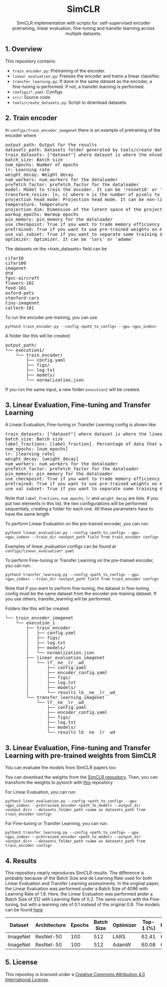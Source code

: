 <div align="center">

# SimCLR

SimCLR implementation with scripts for: self-supervised encoder pretraining, linear evaluation, fine-tuning and transfer learning across multiple datasets.

</div>

## 1. Overview
This repository contains:
- `train_encoder.py`: Pretraining of the encoder.
- `linear_evaluation.py`: Freezes the encoder and trains a linear classifier.
- `transfer_learning.py`: If done in the same dataset as the encoder, a fine-tuning is performed. If not, a transfer learning is performed.
- `configs/*.yaml`: Configs.
- `src/`: Source code.
- `tools/create_datasets.py`: Script to download datasets.

## 2. Train encoder

In `configs/train_encoder_imagenet` there is an example of pretraining of the encoder where

<pre>
output_path: Output for the results
datasets_path: Datasets folder generated by tools/create_datasets.py
train_datasets: ["dataset"] where dataset is where the encoder will be pre-trained
batch_size: Batch size
num_epochs: Number of epochs
lr: Learning rate
weight_decay: Weight decay
num_workers: num_workers for the dataloader
prefetch_factor: prefetch_factor for the dataloader
model: Model to train the encoder. It can be 'resnet18' or 'resnet50'
transform_resize: [n, n] where n is the number of pixels to resize the images
projection_head_mode: Projection head mode. It can be non-linear, linear or none
temperature: Temperature
projection_dim: Dimension of the latent space of the projection head
warmup_epochs: Warmup epochs
pin_memory: pin_memory for the dataloader
use_checkpoint: True if you want to trade memory efficiency for time eficciency, else False
pretrained: True if you want to use pre-trained weights on model, else False
use_val_subset: True if you want to separate some training data for validation. Util if you want to test hyperparameters
optimizer: Optimizer. It can be 'lars' or 'adamw'
</pre>

The datasets on the <train_datasets> field can be

<pre>
cifar10
cifar100
imagenet
dtd
fgvc-aircraft
flowers-102
food-101
oxford-pets
stanford-cars
tiny-imagenet
caltech-101
</pre>

To run the encoder pre-training, you can use

```
python3 train_encoder.py --config <path_to_config> --gpu <gpu_index>
```

A folder like this will be created:

<pre>
output_path/
└── execution1/
    └── train_encoder/
        ├── config.yaml
        ├── figs/
        ├── log.txt
        ├── models/
        └── normalization,json
</pre>

If you run the same input, a new folder `execution2` will be created.

## 3. Linear Evaluation, Fine-tuning and Transfer Learning

A Linear Evaluation, Fine-tuning or Transfer Learning config is shown like:

<pre>
train_datasets: ["dataset"] where dataset is where the linear_evaluation will happen
batch_size: Batch size
label_fractions: [label_fraction]. Percentage of data that will be used to train the linear classifier. It can be 1.0 (standard) or lower.
num_epochs: [num_epochs]
lr: [learning_rate]
weight_decay: [weight_decay]
num_workers: num_workers for the dataloader
prefetch_factor: prefetch_factor for the dataloader
pin_memory: pin_memory for the dataloader
use_checkpoint: True if you want to trade memory efficiency for time eficciency, else False
pretrained: True if you want to use pre-trained weights on model, else False
use_val_subset: True if you want to separate some training data for validation. Util if you want to test hyperparameters
</pre>

Note that `label_fractions`, `num_epochs`, `lr` and `weight_decay` are lists. If you put two elements in this list, the two configurations will be performed sequentialy, creating a folder for each one. All these parameters have to have the same length

To perform Linear Evaluation on the pre-trained encoder, you can run:

```
python3 linear_evaluation.py --config <path_to_config> --gpu <gpu_index> --train_dir <output_path field from train_encoder config>
```

Examples of linear_evaluation configs can be found at `configs/linear_evaluation*.yaml`

To perform Fine-tuning or Transfer Learning on the pre-trained encoder, you can run:

```
python3 transfer_learning.py --config <path_to_config> --gpu <gpu_index> --train_dir <output_path field from train_encoder config>
```

Note that if you want to perform fine-tuning, the dataset in fine-tuning config must be the same dataset from the encoder pre-training dataset. If you use others, transfer_learning will be performed.

Folders like this will be created:

<pre>
└── train_encoder_imagenet
    └── execution_1
        ├── train_encoder
        │   ├── config.yaml
        │   ├── figs/
        │   ├── log.txt
        │   ├── models/
        │   └── normalization.json
        ├── linear_evaluation_imagenet
        │   └── lf_<label_fraction>_ne_<num_epochs>_lr_<lr>_wd_<weight_decay>
        │       ├── config.yaml
        │       ├── encoder_config.yaml
        │       ├── figs/
        │       ├── log.txt
        │       ├── models/
        │       └── results_lb_<label_fraction>_ne_<num_epochs>_lr_<lr>_wd_<weight_decay>
        └── transfer_learning_imagenet
            └── lf_<label_fraction>_ne_<num_epochs>_lr_<lr>_wd_<weight_decay>
                ├── config.yaml
                ├── encoder_config.yaml
                ├── figs/
                ├── log.txt
                ├── models/
                └── results_lb_<label_fraction>_ne_<num_epochs>_lr_<lr>_wd_<weight_decay>
</pre>

## 3. Linear Evaluation, Fine-tuning and Transfer Learning with pre-trained weights from SimCLR

You can evaluate the models from SimCLR papers too

You can download the weights from the [SimCLR repository](https://github.com/google-research/simclr). Then, you can transform the weights to pytorch with [this](https://github.com/tonylins/simclr-converter) repository

For Linear Evaluation, you can run:

```
python3 liner_evaluation.py --config <path_to_config> --gpu <gpu_index> --pretrained_encoder <path_to_model> --output_dir <output_dir> --datasets_folder_path <same as datasets_path from train_encoder config>
```

For Fine-tuning or Transfer Learning, you can run:

```
python3 transfer_learning.py --config <path_to_config> --gpu <gpu_index> --pretrained_encoder <path_to_model> --output_dir <output_dir> --datasets_folder_path <same as datasets_path from train_encoder config>
```

## 4. Results

This repository nearly reproduces SimCLR results. The difference is probably because of the Batch Size and de Learning Rate used for both Linear Evaluation and Transfer Learning assessments. In the original paper, the Linear Evaluation was performed under a Batch Size of 4096 with Learning Rate of 1.6. Here, the Linear Evaluation was performed ander a Batch Size of 512 with Learning Rate of 0.2. The same occurs with the Fine-tuning, but with a learning rate of 0.1 instead of the original 0.8. The models can be found [here](https://drive.google.com/drive/folders/1XikVzuvVJq-RFh1TpekWgbp4ya-Z0J1I?usp=sharing)

| Dataset | Architecture | Epochs | Batch Size | Optimizer | Top-1 (%) | Reference |
|---------|--------------|--------|------------|-----------|-----------|-----------|
| ImageNet | ResNet-50 | 100 | 512 | LARS | 62.41 | 63.80 |
| ImageNet | ResNet-50 | 100 | 512 | AdamW | 60.08 | 63.80 |

## 5. License

This repositoy is licensed under a [Creative Commons Attribution 4.0 International License](https://creativecommons.org/licenses/by/4.0/).
